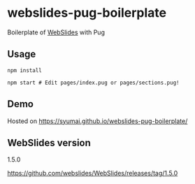# webslides-pug-boilerplate

Boilerplate of [WebSlides](https://github.com/webslides/webslides/) with Pug

## Usage

```console
npm install

npm start # Edit pages/index.pug or pages/sections.pug!
```

## Demo

Hosted on https://syumai.github.io/webslides-pug-boilerplate/

## WebSlides version

1.5.0

https://github.com/webslides/WebSlides/releases/tag/1.5.0
